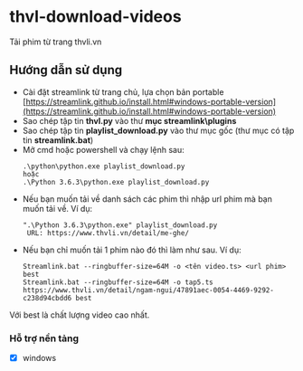 # thvl-download-videos
Tải phim từ trang thvli.vn

## Hướng dẫn sử dụng
- Cài đặt streamlink từ trang chủ, lựa chọn bản portable [https://streamlink.github.io/install.html#windows-portable-version](https://streamlink.github.io/install.html#windows-portable-version)
- Sao chép tập tin **thvl.py** vào thư **mục streamlink\plugins**
- Sao chép tập tin **playlist_download.py** vào thư mục gốc (thư mục có tập tin **streamlink.bat**)
- Mở cmd hoặc powershell và chạy lệnh sau:
	```
	.\python\python.exe playlist_download.py
	hoặc
	.\Python 3.6.3\python.exe playlist_download.py
	```
- Nếu bạn muốn tải về danh sách các phim thì nhập url phim mà bạn muốn tải về. Ví dụ:
	```
	".\Python 3.6.3\python.exe" playlist_download.py
	 URL: https://www.thvli.vn/detail/me-ghe/
	```
- Nếu bạn chỉ muốn tải 1 phim nào đó thì làm như sau. Ví dụ:
	```
	Streamlink.bat --ringbuffer-size=64M -o <tên video.ts> <url phim> best
	Streamlink.bat --ringbuffer-size=64M -o tap5.ts https://www.thvli.vn/detail/ngam-ngui/47891aec-0054-4469-9292-c238d94cbdd6 best
	```
Với best là chất lượng video cao nhất.

### Hỗ trợ nền tảng
* [x] windows

